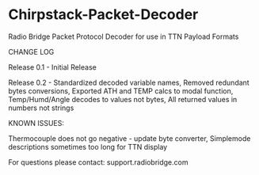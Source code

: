 # Chirpstack-Packet-Decoder
Radio Bridge Packet Protocol Decoder for use in TTN Payload Formats

CHANGE LOG

Release 0.1 - Initial Release

Release 0.2 - Standardized decoded variable names, 
              Removed redundant bytes conversions, 
              Exported ATH and TEMP calcs to modal function, 
              Temp/Humd/Angle decodes to values not bytes, 
              All returned values in numbers not strings

KNOWN ISSUES:

  Thermocouple does not go negative - update byte converter, 
  Simplemode descriptions sometimes too long for TTN display
  
For questions please contact:
support.radiobridge.com
